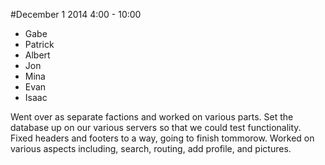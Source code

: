 #December 1 2014
4:00 - 10:00

* Gabe
* Patrick
* Albert
* Jon
* Mina
* Evan
* Isaac

Went over as separate factions and worked on various parts. Set the database up on our various servers so that we could test functionality. Fixed headers and footers to a way, going to finish tommorow. Worked on various aspects including, search, routing, add profile, and pictures.